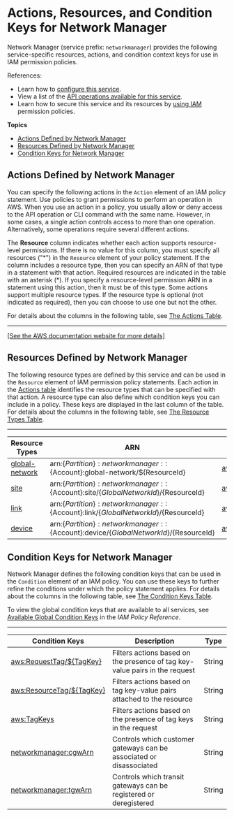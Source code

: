 # Actions, Resources, and Condition Keys for Network Manager<a name="list_networkmanager"></a>

Network Manager \(service prefix: `networkmanager`\) provides the following service\-specific resources, actions, and condition context keys for use in IAM permission policies\.

References:
+ Learn how to [configure this service](https://docs.aws.amazon.com/vpc/latest/tgw/)\.
+ View a list of the [API operations available for this service](https://docs.aws.amazon.com/networkmanager/latest/APIReference/)\.
+ Learn how to secure this service and its resources by [using IAM](https://docs.aws.amazon.com/vpc/latest/tgw/nm-security-iam.html) permission policies\.

**Topics**
+ [Actions Defined by Network Manager](#networkmanager-actions-as-permissions)
+ [Resources Defined by Network Manager](#networkmanager-resources-for-iam-policies)
+ [Condition Keys for Network Manager](#networkmanager-policy-keys)

## Actions Defined by Network Manager<a name="networkmanager-actions-as-permissions"></a>

You can specify the following actions in the `Action` element of an IAM policy statement\. Use policies to grant permissions to perform an operation in AWS\. When you use an action in a policy, you usually allow or deny access to the API operation or CLI command with the same name\. However, in some cases, a single action controls access to more than one operation\. Alternatively, some operations require several different actions\.

The **Resource** column indicates whether each action supports resource\-level permissions\. If there is no value for this column, you must specify all resources \("\*"\) in the `Resource` element of your policy statement\. If the column includes a resource type, then you can specify an ARN of that type in a statement with that action\. Required resources are indicated in the table with an asterisk \(\*\)\. If you specify a resource\-level permission ARN in a statement using this action, then it must be of this type\. Some actions support multiple resource types\. If the resource type is optional \(not indicated as required\), then you can choose to use one but not the other\.

For details about the columns in the following table, see [The Actions Table](reference_policies_actions-resources-contextkeys.md#actions_table)\.


****  
[\[See the AWS documentation website for more details\]](http://docs.aws.amazon.com/IAM/latest/UserGuide/list_networkmanager.html)

## Resources Defined by Network Manager<a name="networkmanager-resources-for-iam-policies"></a>

The following resource types are defined by this service and can be used in the `Resource` element of IAM permission policy statements\. Each action in the [Actions table](#networkmanager-actions-as-permissions) identifies the resource types that can be specified with that action\. A resource type can also define which condition keys you can include in a policy\. These keys are displayed in the last column of the table\. For details about the columns in the following table, see [The Resource Types Table](reference_policies_actions-resources-contextkeys.md#resources_table)\.


****  

| Resource Types | ARN | Condition Keys | 
| --- | --- | --- | 
|   [ global\-network ](https://docs.aws.amazon.com/vpc/latest/tgw/what-is-network-manager.html/)  |  arn:$\{Partition\}:networkmanager::$\{Account\}:global\-network/$\{ResourceId\}  |   [ aws:ResourceTag/$\{TagKey\} ](#networkmanager-aws_ResourceTag___TagKey_)   | 
|   [ site ](https://docs.aws.amazon.com/vpc/latest/tgw/what-is-network-manager.html/)  |  arn:$\{Partition\}:networkmanager::$\{Account\}:site/$\{GlobalNetworkId\}/$\{ResourceId\}  |   [ aws:ResourceTag/$\{TagKey\} ](#networkmanager-aws_ResourceTag___TagKey_)   | 
|   [ link ](https://docs.aws.amazon.com/vpc/latest/tgw/what-is-network-manager.html/)  |  arn:$\{Partition\}:networkmanager::$\{Account\}:link/$\{GlobalNetworkId\}/$\{ResourceId\}  |   [ aws:ResourceTag/$\{TagKey\} ](#networkmanager-aws_ResourceTag___TagKey_)   | 
|   [ device ](https://docs.aws.amazon.com/vpc/latest/tgw/what-is-network-manager.html/)  |  arn:$\{Partition\}:networkmanager::$\{Account\}:device/$\{GlobalNetworkId\}/$\{ResourceId\}  |   [ aws:ResourceTag/$\{TagKey\} ](#networkmanager-aws_ResourceTag___TagKey_)   | 

## Condition Keys for Network Manager<a name="networkmanager-policy-keys"></a>

Network Manager defines the following condition keys that can be used in the `Condition` element of an IAM policy\. You can use these keys to further refine the conditions under which the policy statement applies\. For details about the columns in the following table, see [The Condition Keys Table](reference_policies_actions-resources-contextkeys.md#context_keys_table)\.

To view the global condition keys that are available to all services, see [Available Global Condition Keys](reference_policies_condition-keys.html#AvailableKeys) in the *IAM Policy Reference*\.


****  

| Condition Keys | Description | Type | 
| --- | --- | --- | 
|   [ aws:RequestTag/$\{TagKey\} ](https://docs.aws.amazon.com/IAM/latest/UserGuide/reference_policies_condition-keys.html#condition-keys-requesttag)  | Filters actions based on the presence of tag key\-value pairs in the request | String | 
|   [ aws:ResourceTag/$\{TagKey\} ](https://docs.aws.amazon.com/IAM/latest/UserGuide/reference_policies_condition-keys.html#condition-keys-resourcetag)  | Filters actions based on tag key\-value pairs attached to the resource | String | 
|   [ aws:TagKeys ](https://docs.aws.amazon.com/IAM/latest/UserGuide/reference_policies_condition-keys.html#condition-keys-tagkeys)  | Filters actions based on the presence of tag keys in the request | String | 
|   [ networkmanager:cgwArn ](https://docs.aws.amazon.com/vpc/latest/tgw/nm-security-iam.html)  | Controls which customer gateways can be associated or disassociated | String | 
|   [ networkmanager:tgwArn ](https://docs.aws.amazon.com/vpc/latest/tgw/nm-security-iam.html)  | Controls which transit gateways can be registered or deregistered | String | 